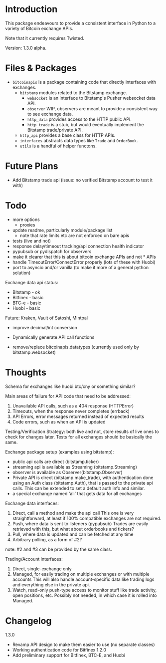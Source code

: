 Introduction
=====
This package endeavours to provide a consistent interface in Python to a variety of Bitcoin exchange APIs.

Note that it currently requires Twisted.

Version: 1.3.0 alpha.

Files & Packages
=====
* `bitcoinapis` is a package containing code that directly interfaces with exchanges.
    * `bitstamp` modules related to the Bitstamp exchange.
        * `websocket` is an interface to Bitstamp's Pusher websocket data API.
        * `observer` WIP, observers are meant to provide a consistent way to see exchange data.
        * `http_data` provides access to the HTTP public API.
        * `http_trade` is a stub, but would eventually implement the Bitstamp trade/private API.
    * `http_api` provides a base class for HTTP APIs.
    * `interfaces` abstracts data types like `Trade` and `OrderBook`.
    * `utils` is a handful of helper functons.

Future Plans
=====
* Add Bitstamp trade api (issue: no verified Bitstamp account to test it with)

Todo
=====
* more options
    * proxies
* update readme, particularly module/package list
    * note that rate limits etc are not enforced on bare apis
* tests (live and not)
* response delay/timeout tracking/api connection health indicator
* pypubsub or pydispatch for observers
* make it clearer that this is about bitcoin exchange APIs and not * APIs
* handle TimeoutError/ConnectError properly (lots of these with Huobi)
* port to asyncio and/or vanilla (to make it more of a general python solution)

Exchange data api status:

* Bitstamp  - ok
* Bitfinex  - basic
* BTC-e     - basic
* Huobi     - basic

Future: Kraken, Vault of Satoshi, Mintpal

* improve decimal/int conversion
* Dynamically generate API call functions

* remove/replace bitcoinapis.datatypes (currently used only by bitstamp.websocket) 

Thoughts
========
Schema for exchanges like huobi:btc/cny or something similar?

Main areas of failure for API code that need to be addressed:

1. Unavailable API calls, such as a 404 response (HTTPError)
2. Timeouts, when the response never completes (errback)
3. API Errors, error messages returned instead of expected results
4. Code errors, such as when an API is updated

Testing/Verification Strategy: both live and not, store results of live ones to check for changes later.
 Tests for all exchanges should be basically the same.

Exchange package setup (examples using bitstamp):

- public api calls are direct (bitstamp.ticker)
- streaming api is available as Streaming (bitstamp.Streaming)
- observer is available as Observer(bitstamp.Observer)
- Private API is direct (bitstamp.make_trade), with authentication done using an 
    Auth class (bitstamp.Auth), that is passed to the private api calls. 
    This can be extended to set a default auth info and similar.
- a special exchange named 'all' that gets data for all exchanges

Exchange data interfaces:

1. Direct, call a method and make the api call
    This one is very straightforward, at least if 100% compatible exchanges are not required.
2. Push, where data is sent to listeners (pypubsub)
    Trades are easily retrieved with this, but what about orderbooks and tickers?
3. Pull, where data is updated and can be fetched at any time
4. Arbitrary polling, as a form of \#2?

note: \#2 and \#3 can be provided by the same class.

Trading/Account interfaces:

1. Direct, single-exchange only
2. Managed, for easily trading on multiple exchanges or with multiple accounts
    This will also handle account-specific data like trading logs and everything else in the private api.
3. Watch, read-only push-type access to monitor stuff like trade activity, open positions, etc. 
    Possibly not needed, in which case it is rolled into Managed.

Changelog
======
1.3.0
* Revamp API design to make them easier to use (no separate classes)
* Working authentication code for Bitfinex
1.2.0
* Add preliminary support for Bitfinex, BTC-E, and Huobi